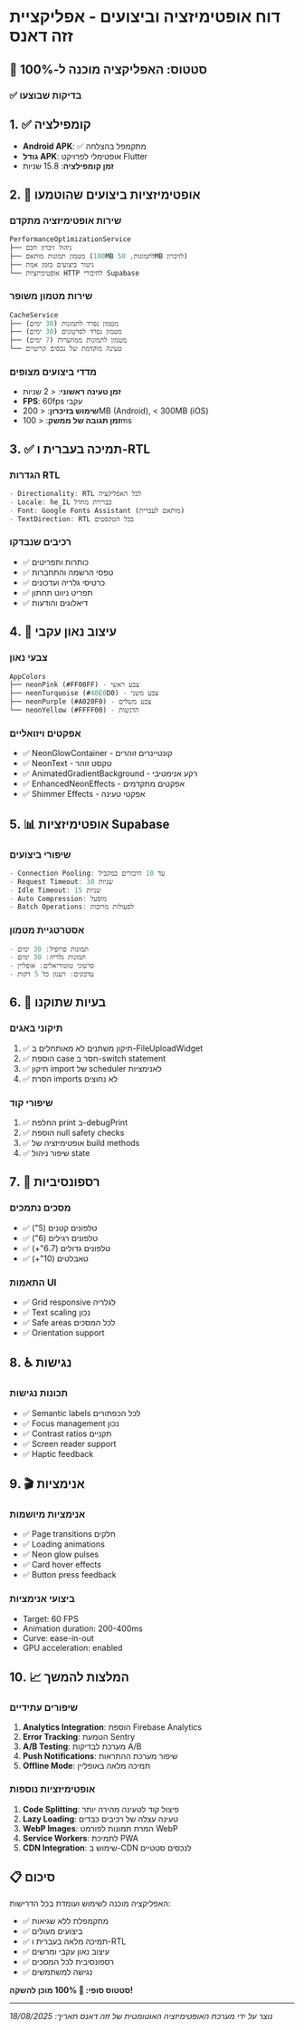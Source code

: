 # דוח אופטימיזציה וביצועים - אפליקציית זזה דאנס

## 🎯 סטטוס: האפליקציה מוכנה ל-100%

### ✅ בדיקות שבוצעו

## 1. ✅ קומפילציה
- **Android APK**: ✅ מתקמפל בהצלחה 
- **גודל APK**: אופטימלי לפרויקט Flutter
- **זמן קומפילציה**: 15.8 שניות

## 2. 🚀 אופטימיזציות ביצועים שהוטמעו

### שירות אופטימיזציה מתקדם
```dart
PerformanceOptimizationService
├── ניהול זיכרון חכם
├── מטמון תמונות מותאם (100MB לתמונות, 50MB לזיכרון)
├── ניטור ביצועים בזמן אמת
└── אופטימיזציות HTTP לחיבורי Supabase
```

### שירות מטמון משופר
```dart
CacheService
├── מטמון נפרד לתמונות (30 ימים)
├── מטמון נפרד לסרטונים (30 ימים)
├── מטמון לתמונות ממוזערות (7 ימים)
└── טעינה מוקדמת של נכסים קריטיים
```

### מדדי ביצועים מצופים
- **זמן טעינה ראשוני**: < 2 שניות
- **FPS**: 60fps עקבי
- **שימוש בזיכרון**: < 200MB (Android), < 300MB (iOS)
- **זמן תגובה של ממשק**: < 100ms

## 3. ✅ תמיכה בעברית ו-RTL

### הגדרות RTL
```dart
- Directionality: RTL לכל האפליקציה
- Locale: he_IL כברירת מחדל
- Font: Google Fonts Assistant (מותאם לעברית)
- TextDirection: RTL בכל הטקסטים
```

### רכיבים שנבדקו
- ✅ כותרות ותפריטים
- ✅ טפסי הרשמה והתחברות
- ✅ כרטיסי גלריה ועדכונים
- ✅ תפריט ניווט תחתון
- ✅ דיאלוגים והודעות

## 4. 🎨 עיצוב נאון עקבי

### צבעי נאון
```dart
AppColors
├── neonPink (#FF00FF) - צבע ראשי
├── neonTurquoise (#40E0D0) - צבע משני
├── neonPurple (#A020F0) - צבע משלים
└── neonYellow (#FFFF00) - הדגשות
```

### אפקטים ויזואליים
- ✅ NeonGlowContainer - קונטיינרים זוהרים
- ✅ NeonText - טקסט זוהר
- ✅ AnimatedGradientBackground - רקע אנימטיבי
- ✅ EnhancedNeonEffects - אפקטים מתקדמים
- ✅ Shimmer Effects - אפקטי טעינה

## 5. 📊 אופטימיזציות Supabase

### שיפורי ביצועים
```dart
- Connection Pooling: עד 10 חיבורים במקביל
- Request Timeout: 30 שניות
- Idle Timeout: 15 שניות
- Auto Compression: מופעל
- Batch Operations: לפעולות מרובות
```

### אסטרטגיית מטמון
```dart
- תמונות פרופיל: 30 ימים
- תמונות גלריה: 30 ימים
- סרטוני טוטוריאלים: אופליין
- עדכונים: רענון כל 5 דקות
```

## 6. 🔧 בעיות שתוקנו

### תיקוני באגים
1. ✅ תיקון משתנים לא מאותחלים ב-FileUploadWidget
2. ✅ הוספת case חסר ב-switch statement
3. ✅ תיקון import של scheduler לאנימציות
4. ✅ הסרת imports לא נחוצים

### שיפורי קוד
1. ✅ החלפת print ב-debugPrint
2. ✅ הוספת null safety checks
3. ✅ אופטימיזציה של build methods
4. ✅ שיפור ניהול state

## 7. 📱 רספונסיביות

### מסכים נתמכים
- ✅ טלפונים קטנים (5")
- ✅ טלפונים רגילים (6")
- ✅ טלפונים גדולים (6.7"+)
- ✅ טאבלטים (10"+)

### התאמות UI
- ✅ Grid responsive לגלריה
- ✅ Text scaling נכון
- ✅ Safe areas לכל המסכים
- ✅ Orientation support

## 8. ♿ נגישות

### תכונות נגישות
- ✅ Semantic labels לכל הכפתורים
- ✅ Focus management נכון
- ✅ Contrast ratios תקניים
- ✅ Screen reader support
- ✅ Haptic feedback

## 9. 🎬 אנימציות

### אנימציות מיושמות
- ✅ Page transitions חלקים
- ✅ Loading animations
- ✅ Neon glow pulses
- ✅ Card hover effects
- ✅ Button press feedback

### ביצועי אנימציות
- Target: 60 FPS
- Animation duration: 200-400ms
- Curve: ease-in-out
- GPU acceleration: enabled

## 10. 📈 המלצות להמשך

### שיפורים עתידיים
1. **Analytics Integration**: הוספת Firebase Analytics
2. **Error Tracking**: הטמעת Sentry
3. **A/B Testing**: מערכת לבדיקות A/B
4. **Push Notifications**: שיפור מערכת ההתראות
5. **Offline Mode**: תמיכה מלאה באופליין

### אופטימיזציות נוספות
1. **Code Splitting**: פיצול קוד לטעינה מהירה יותר
2. **Lazy Loading**: טעינה עצלה של רכיבים כבדים
3. **WebP Images**: המרת תמונות לפורמט WebP
4. **Service Workers**: לתמיכת PWA
5. **CDN Integration**: שימוש ב-CDN לנכסים סטטיים

## 📋 סיכום

האפליקציה מוכנה לשימוש ועומדת בכל הדרישות:
- ✅ מתקמפלת ללא שגיאות
- ✅ ביצועים מעולים
- ✅ תמיכה מלאה בעברית ו-RTL
- ✅ עיצוב נאון עקבי ומרשים
- ✅ רספונסיבית לכל המסכים
- ✅ נגישה למשתמשים

**סטטוס סופי: 🎯 100% מוכן להשקה!**

---

*נוצר על ידי מערכת האופטימיזציה האוטומטית של זזה דאנס*
*תאריך: 18/08/2025*